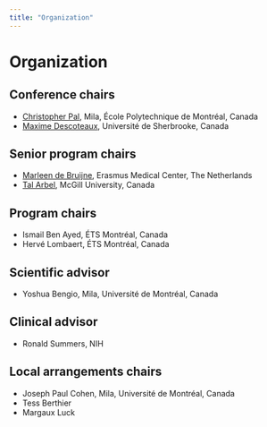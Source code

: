 ```yaml
---
title: "Organization"
---
```


# Organization

## Conference chairs

* [Christopher Pal](http://www.professeurs.polymtl.ca/christopher.pal/), Mila, École Polytechnique de Montréal, Canada
* [Maxime Descoteaux](https://www.usherbrooke.ca/sciences/personnel/informatique/professeurs/professeurs/maxime-descoteaux/), Université de Sherbrooke, Canada

## Senior program chairs

* [Marleen de Bruijne](http://bigr.nl/people/MarleendeBruijne/), Erasmus Medical Center, The Netherlands
* [Tal Arbel](http://www.cim.mcgill.ca/~arbel/), McGill University, Canada

## Program chairs

* Ismail Ben Ayed, ÉTS Montréal, Canada
* Hervé Lombaert, ÉTS Montréal, Canada

## Scientific advisor

* Yoshua Bengio, Mila, Université de Montréal, Canada

## Clinical advisor

* Ronald Summers, NIH

## Local arrangements chairs

* Joseph Paul Cohen, Mila, Université de Montréal, Canada
* Tess Berthier
* Margaux Luck
